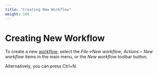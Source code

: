 ```yaml
---
title: "Creating New Workflow"
weight: 100
---
```


# Creating New Workflow

To create a new [_workflow_](../introduction/workflow-elements-and-connections), select the _File->New workflow_, _Actions ‣ New workflow_ items in the main menu, or the _New workflow_ toolbar button.

Alternatively, you can press Ctrl+N.